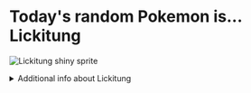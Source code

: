# Today's random Pokemon is... Lickitung

![Lickitung shiny sprite](https://raw.githubusercontent.com/PokeAPI/sprites/master/sprites/pokemon/shiny/108.png)

<details>
<summary>Additional info about Lickitung</summary>

| srpite type | image |
|------|------|
| back_default | ![Lickitung back_default sprite](https://raw.githubusercontent.com/PokeAPI/sprites/master/sprites/pokemon/back/108.png) |
| back_shiny | ![Lickitung back_shiny sprite](https://raw.githubusercontent.com/PokeAPI/sprites/master/sprites/pokemon/back/shiny/108.png) |
| front_default | ![Lickitung front_default sprite](https://raw.githubusercontent.com/PokeAPI/sprites/master/sprites/pokemon/108.png) | </details>